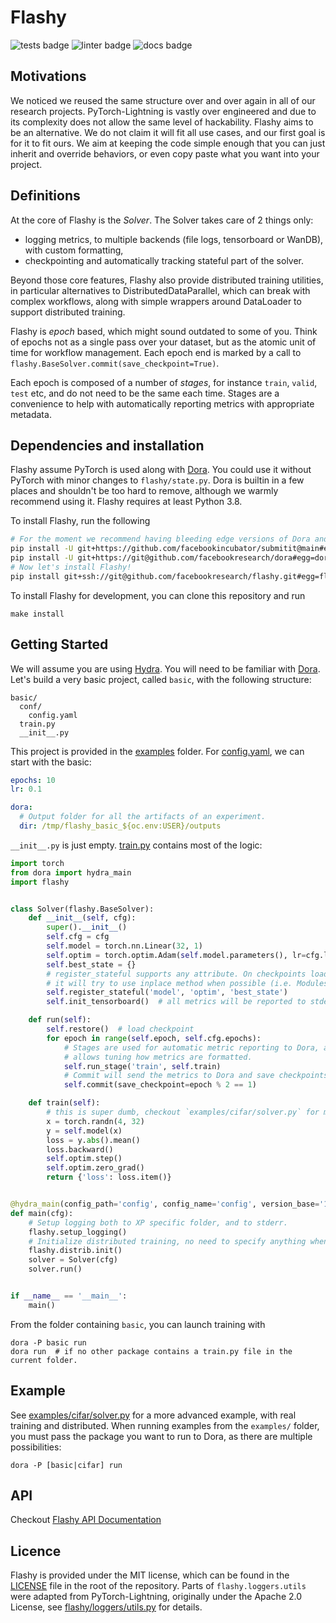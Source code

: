 # Flashy

![tests badge](https://github.com/facebookresearch/flashy/workflows/tests/badge.svg)
![linter badge](https://github.com/facebookresearch/flashy/workflows/linter/badge.svg)
![docs badge](https://github.com/facebookresearch/flashy/workflows/docs/badge.svg)



## Motivations

We noticed we reused the same structure over and over again in all of our research projects.
PyTorch-Lightning is vastly over engineered and due to its complexity does not allow
the same level of hackability. Flashy aims to be an alternative. We do not claim it will
fit all use cases, and our first goal is for it to fit ours. We aim at keeping the code
simple enough that you can just inherit and override behaviors, or even copy paste what you want
into your project.

## Definitions

At the core of Flashy is the *Solver*. The Solver takes care of 2 things only:
- logging metrics, to multiple backends (file logs, tensorboard or WanDB), with custom formatting,
- checkpointing and automatically tracking stateful part of the solver.

Beyond those core features, Flashy also provide distributed training utilities,
in particular alternatives to DistributedDataParallel, which can break with complex workflows,
along with simple wrappers around DataLoader to support distributed training.

Flashy is *epoch* based, which might sound outdated to some of you. Think of epochs not
as a single pass over your dataset, but as the atomic unit of time for workflow management.
Each epoch end is marked by a call to `flashy.BaseSolver.commit(save_checkpoint=True)`.

Each epoch is composed of a number of *stages*, for instance `train`, `valid`, `test` etc, and do not need
to be the same each time. Stages are a convenience to help with automatically reporting
metrics with appropriate metadata.


## Dependencies and installation

Flashy assume PyTorch is used along with [Dora][dora]. You could use it without PyTorch
with minor changes to `flashy/state.py`. Dora is builtin in a few places and shouldn't be too hard
to remove, although we warmly recommend using it. Flashy requires at least Python 3.8.

To install Flashy, run the following

```bash
# For the moment we recommend having bleeding edge versions of Dora and Submitit
pip install -U git+https://github.com/facebookincubator/submitit@main#egg=submitit
pip install -U git+https://git@github.com/facebookresearch/dora#egg=dora-search
# Now let's install Flashy!
pip install git+ssh://git@github.com/facebookresearch/flashy.git#egg=flashy
```

To install Flashy for development, you can clone this repository and run
```
make install
```

## Getting Started

We will assume you are using [Hydra][hydra]. You will need to be familiar with [Dora][dora].
Let's build a very basic project, called `basic`,
with the following structure:

```
basic/
  conf/
    config.yaml
  train.py
  __init__.py
```

This project is provided in the [examples](examples/) folder.
For [config.yaml](examples/basic/config.yaml), we can start with the basic:

```yaml
epochs: 10
lr: 0.1

dora:
  # Output folder for all the artifacts of an experiment.
  dir: /tmp/flashy_basic_${oc.env:USER}/outputs
```

`__init__.py` is just empty. [train.py](examples/basic/train.py) contains most of the logic:

```python
import torch
from dora import hydra_main
import flashy


class Solver(flashy.BaseSolver):
    def __init__(self, cfg):
        super().__init__()
        self.cfg = cfg
        self.model = torch.nn.Linear(32, 1)
        self.optim = torch.optim.Adam(self.model.parameters(), lr=cfg.lr)
        self.best_state = {}
        # register_stateful supports any attribute. On checkpoints loading,
        # it will try to use inplace method when possible (i.e. Modules, lists, dicts).
        self.register_stateful('model', 'optim', 'best_state')
        self.init_tensorboard()  # all metrics will be reported to stderr and tensorboard.

    def run(self):
        self.restore()  # load checkpoint
        for epoch in range(self.epoch, self.cfg.epochs):
            # Stages are used for automatic metric reporting to Dora, and it also
            # allows tuning how metrics are formatted.
            self.run_stage('train', self.train)
            # Commit will send the metrics to Dora and save checkpoints by default.
            self.commit(save_checkpoint=epoch % 2 == 1)

    def train(self):
        # this is super dumb, checkout `examples/cifar/solver.py` for more advance usage!
        x = torch.randn(4, 32)
        y = self.model(x)
        loss = y.abs().mean()
        loss.backward()
        self.optim.step()
        self.optim.zero_grad()
        return {'loss': loss.item()}


@hydra_main(config_path='config', config_name='config', version_base='1.1')
def main(cfg):
    # Setup logging both to XP specific folder, and to stderr.
    flashy.setup_logging()
    # Initialize distributed training, no need to specify anything when using Dora.
    flashy.distrib.init()
    solver = Solver(cfg)
    solver.run()


if __name__ == '__main__':
    main()
```

From the folder containing `basic`, you can launch training with
```
dora -P basic run
dora run  # if no other package contains a train.py file in the current folder.
```


## Example

See [examples/cifar/solver.py](examples/cifar/solver.py) for a more advanced example,
with real training and distributed. When running examples from the `examples/` folder,
you must pass the package you want to run to Dora, as there are multiple possibilities:
```
dora -P [basic|cifar] run
```


## API

Checkout [Flashy API Documentation][api]

[api]: https://facebookresearch.github.io/flashy/flashy/index.html
[dora]: https://github.com/facebookresearch/dora
[hydra]: https://github.com/facebookresearch/hydra


## Licence

Flashy is provided under the MIT license, which can be found in the [LICENSE](./LICENSE) file
in the root of the repository. Parts of `flashy.loggers.utils` were adapted from
PyTorch-Lightning, originally under the Apache 2.0 License, see [flashy/loggers/utils.py](flashy/loggers/utils.py)
for details.
